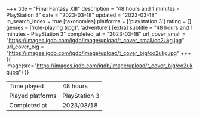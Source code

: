 +++
title = "Final Fantasy XIII"
description = "48 hours and 1 minutes - PlayStation 3"
date = "2023-03-18"
updated = "2023-03-18"
in_search_index = true
[taxonomies]
platforms = ['playstation 3']
rating = []
genres = ['role-playing (rpg)', 'adventure']
[extra]
subtitle = "48 hours and 1 minutes - PlayStation 3"
completed_at = "2023-03-18"
url_cover_small = "https://images.igdb.com/igdb/image/upload/t_cover_small/co2ukg.jpg"
url_cover_big = "https://images.igdb.com/igdb/image/upload/t_cover_big/co2ukg.jpg"
+++
{{ image(src="https://images.igdb.com/igdb/image/upload/t_cover_big/co2ukg.jpg") }}

|              |            |
| ------------ | ---------- |
| Time played  | 48 hours |
| Played platforms    | PlayStation 3 |
| Completed at | 2023/03/18 |


